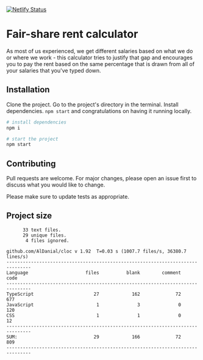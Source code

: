 [![Netlify Status](https://api.netlify.com/api/v1/badges/4b1d242c-3b1d-4426-b668-e0229ae54919/deploy-status)](https://app.netlify.com/sites/equalrent/deploys)
# Fair-share rent calculator
As most of us experienced, we get different salaries based on what we do or where we work - this calculator tries to justify that gap and encourages you to pay the rent based on the same percentage that is drawn from all of your salaries that you've typed down.

## Installation

Clone the project. Go to the project's directory in the terminal. Install dependencies. `npm start` and congratulations on having it running locally. 

```bash
# install dependencies
npm i

# start the project
npm start
```

## Contributing
Pull requests are welcome. For major changes, please open an issue first to discuss what you would like to change.

Please make sure to update tests as appropriate.

## Project size

```
      33 text files.
      29 unique files.                              
       4 files ignored.

github.com/AlDanial/cloc v 1.92  T=0.03 s (1007.7 files/s, 36380.7 lines/s)
-------------------------------------------------------------------------------
Language                     files          blank        comment           code
-------------------------------------------------------------------------------
TypeScript                      27            162             72            677
JavaScript                       1              3              0            120
CSS                              1              1              0             12
-------------------------------------------------------------------------------
SUM:                            29            166             72            809
-------------------------------------------------------------------------------
```
